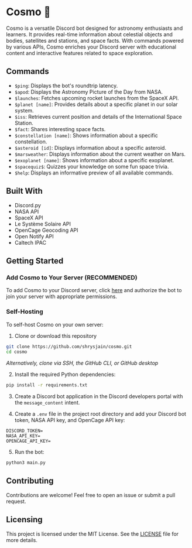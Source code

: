 # Cosmo 🚀

Cosmo is a versatile Discord bot designed for astronomy enthusiasts and learners. It provides real-time information about celestial objects and bodies, satellites and stations, and space facts. With commands powered by various APIs, Cosmo enriches your Discord server with educational content and interactive features related to space exploration.

## Commands

- `$ping`: Displays the bot's roundtrip latency.
- `$apod`: Displays the Astronomy Picture of the Day from NASA.
- `$launches`: Fetches upcoming rocket launches from the SpaceX API.
- `$planet [name]`: Provides details about a specific planet in our solar system.
- `$iss`: Retrieves current position and details of the International Space Station.
- `$fact`: Shares interesting space facts.
- `$constellation [name]`: Shows information about a specific constellation.
- `$asteroid [id]`: Displays information about a specific asteroid.
- `$marsweather`: Displays information about the current weather on Mars.
- `$exoplanet [name]`: Shows information about a specific exoplanet.
- `$spacequiz$`: Quizzes your knowledge on some fun space trivia.
- `$help`: Displays an informative preview of all available commands.

## Built With

- Discord.py
- NASA API
- SpaceX API
- Le Système Solaire API
- OpenCage Geocoding API
- Open Notify API
- Caltech IPAC

## Getting Started

### Add Cosmo to Your Server (RECOMMENDED)

To add Cosmo to your Discord server, click [here](https://discord.com/oauth2/authorize?client_id=1257118234587430983&permissions=68608&integration_type=0&scope=bot) and authorize the bot to join your server with appropriate permissions.

### Self-Hosting

To self-host Cosmo on your own server:

1. Clone or download this repository

```bash
git clone https://github.com/shrysjain/cosmo.git
cd cosmo
```

*Alternatively, clone via SSH, the GitHub CLI, or GitHub desktop*

2. Install the required Python dependencies:

```bash
pip install -r requirements.txt
```

3. Create a Discord bot application in the Discord developers portal with the `message_content` intent.

4. Create a `.env` file in the project root directory and add your Discord bot token, NASA API key, and OpenCage API key:

```env
DISCORD_TOKEN=
NASA_API_KEY=
OPENCAGE_API_KEY=
```

5. Run the bot:

```bash
python3 main.py
```

## Contributing

Contributions are welcome! Feel free to open an issue or submit a pull request.

## Licensing

This project is licensed under the MIT License. See the [LICENSE](./LICENSE) file for more details.
